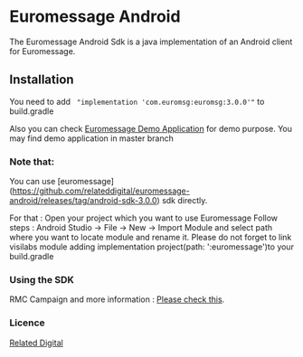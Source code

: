 # Euromessage Android

The Euromessage Android Sdk is a java implementation of an Android client for Euromessage.

## Installation

You need to add  ```  "implementation 'com.euromsg:euromsg:3.0.0'" ``` to build.gradle 

Also you can check  [Euromessage Demo Application](https://github.com/relateddigital/euromessage-android/releases/tag/3.0.0) for demo purpose. You may find demo application in master branch


### Note that: 
You can use [euromessage] (https://github.com/relateddigital/euromessage-android/releases/tag/android-sdk-3.0.0)
 sdk directly.
 
For that :
Open your project which you want to use Euromessage
Follow steps : Android Studio -> File -> New -> Import Module and select path where you want to locate module and rename it.
Please do not forget to link visilabs module adding implementation project(path: ':euromessage')to your build.gradle

### Using the SDK

RMC Campaign and more information :  [Please check this](https://docs.relateddigital.com/display/KB/Android+SDK). 

### Licence


 [Related Digital ](https://www.relateddigital.com/)
